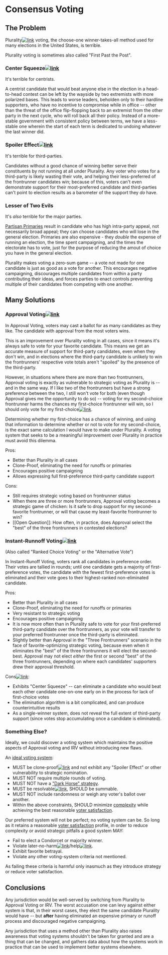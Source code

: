 # Consensus Voting

## The Problem

Plurality[![link](/link.png)](https://en.wikipedia.org/wiki/Plurality_voting) voting, the choose-one winner-takes-all method used for many elections in the United States, is terrible.

Plurality voting is sometimes also called "First Past the Post".

### Center Squeeze[![link](/link.png)](https://electology.org/center-squeeze-effect)

It's terrible for centrists.

A centrist candidate that would beat anyone else in the election in a head-to-head contest can be left by the wayside by two extremists with more polarized bases. This leads to worse leaders, beholden only to their hardline supporters, who have no incentive to compromise while in office -- other than the threat of the office flip-flopping back to an extremist from the other party in the next cycle, who will roll back all their policy. Instead of a more-stable government with consistent policy between terms, we have a less-stable one wherein the start of each term is dedicated to undoing whatever the last winner did.

### Spoiler Effect[![link](/link.png)](https://electology.org/spoiler-effect)

It's terrible for third-parties.

Candidates without a good chance of winning better serve their constituents by not running at all under Plurality. Any voter who votes for a third-party is likely wasting their vote, and helping their less-preferred of the frontrunner candidates win; because of this, voters can't even demonstrate support for their most-preferred candidate and third-parties can't point to election results as a barometer of the support they *do* have.

### Lesser of Two Evils

It's *also* terrible for the major parties.

[Partisan Primaries](partisan-primaries) result in candidate who has high intra-party appeal, not necessarily broad appeal; they can choose candidates who will lose in the general election. Primaries are also expensive - they *double* the expense of running an election, the time spent campaigning, and the times the electorate has to vote, just for the purpose of reducing the amout of choice you have in the general election.

Plurality makes voting a zero-sum game -- a vote not made for one candidate is just as good as a vote for another. This encourages negative campaigning, discourages multiple candidates from within a party contributing their ideas, and forces parties to enact controls preventing multiple of their candidates from competing with one another.

## Many Solutions

### Approval Voting[![link](/link.png)](https://electology.org/approval-voting)

In Approval Voting, voters may cast a ballot for as many candidates as they like. The candidate with approval from the most voters wins.

This is an improvement over Plurality voting in all cases, since it means it's always safe to vote for your favorite candidate. This means we get an accurate measure of support for third-party candidates, even when they don't win, and in elections where the third-party candidate is unlikely to win the frontrunners' respective vote totals aren't "spoiled" by the presence of the third-party.

However, in situations where there are more than two frontrunners, Approval voting is exactly as vulnerable to strategic voting as Plurality is -- and in the same way. If I like two of the frontrunners but have a strong preference between the two, I still won't vote for both (even though Approval gives me the opportunity to do so) -- voting for my second-choice frontrunner harms the chances my first-choice frontrunner will win, so I should only vote for my first-choice[![link](/link.png)](https://electology.org/approval-voting-tactics).

Determining whether my first-choice has a chance of winning, and using that information to determine whether or not to vote for my second-choice, is the exact same calculation I would have to make under Plurality. A voting system that seeks to be a meaningful improvement over Plurality in practice must avoid this dilemma.

Pros:
* Better than Plurality in all cases
* Clone-Proof, eliminating the need for runoffs or primaries
* Encourages positive campaigning
* Allows expressing full first-preference third-party candidate support

Cons:
* Still requires strategic voting based on frontrunner status
* When there are three or more frontrunners, Approval voting becomes a strategic game of chicken: Is it safe to drop support for my second-favorite frontrunner, or will that cause my least-favorite frontrunner to win?
* [[Open Question]]: How often, in practice, does Approval select the "best" of the three frontrunners in contested elections?

### Instant-Runnoff Voting[![link](/link.png)](https://www.fairvote.org/rcv)

(Also called "Ranked Choice Voting" or the "Alternative Vote")

In Instant-Runoff Voting, voters rank all candidates in preference order. Their votes are tallied in rounds; until one candidate gets a majority of first-preference votes, the candidate with the fewest first-preference votes is eliminated and their vote goes to their highest-ranked non-eliminated candidate.

Pros:
* Better than Plurality in all cases
* Clone-Proof, eliminating the need for runoffs or primaries
* Very resistant to strategic voting
* Encourages positive campaigning
* It is now more often than in Plurality safe to vote for your first-preferred third-party candidate over the frontrunners, as your vote will transfer to your preferred frontrunner once the third-party is eliminated.
* Slightly better than Approval in the "Three Frontrunners" scenario in the face of favorite-optimizing strategic voting, because even when it eliminates the "best" of the three frontrunners it will elect the second-best. Approval may not elect *either* the first or second "best" of the three frontrunners, depending on where each candidates' supporters drew their approval threshold.

Cons[![link](/link.png)](https://d3n8a8pro7vhmx.cloudfront.net/fairvote/pages/2298/attachments/original/1449512865/ApprovalVotingJuly2011.pdf):
* Exhibits "Center Squeeze" -- can eliminate a candidate who would beat each other candidate one-on-one early on in the process for lack of first-choice votes
* The elimination algorithm is a bit complicated, and can produce counterintuitive results
* As a single-winner system, does not reveal the full extent of third-party support (since votes stop accumulating once a candidate is eliminated).

### Something Else?

Ideally, we could discover a voting system which maintains the positive aspects of Approval voting and IRV without introducing new flaws.

An [ideal voting system](evaluation-philosophy):
* MUST be clone-proof[![link](/link.png)](https://en.wikipedia.org/wiki/Clone_independence) and not exhibit any "Spoiler Effect" or other vulnerability to strategic nomination.
* MUST NOT require multiple rounds of voting.
* MUST NOT have a ["Dark Horse" strategy](dark-horse).
* MUST be resolvable[![link](/link.png)](https://en.wikipedia.org/wiki/Resolvability_criterion), SHOULD be summable.
* MUST NOT include randomness or weigh any voter's ballot over another.
* Within the above constraints, SHOULD minimize [complexity](complexity) while achieving the best reasonable [voter satisfaction](voter-satifaction).

Our preferred system will not be perfect; no voting system can be. So long as it retains a reasonable [voter satisfaction](voter-satifaction) profile, in order to reduce complexity or avoid strategic pitfalls a good system MAY:

* Fail to elect a Condorcet or majority winner.
* Violate later-no-harm[![link](/link.png)](https://en.wikipedia.org/wiki/Later-no-harm_criterion)/help[![link](/link.png)](https://en.wikipedia.org/wiki/Later-no-help_criterion).
* Exhibit favorite betrayal.
* Violate any other voting-system criteria not mentioned.

As failing these criteria is harmful only inasmuch as they introduce strategy or reduce voter satisfaction. 

## Conclusions

Any jurisdiction would be well-served by switching from Plurality to Approval Voting or IRV. The worst accusation one can levy against either system is that, in their worst cases, they elect the same candidate Plurality would have -- but **after** having eliminated an expensive primary or runoff process and discouraged negative campaigning.

Any jurisdiction that uses a method other than Plurality also raises awareness that voting systems shouldn't be taken for granted and are a thing that can be changed, and gathers data about how the systems work in practice that can be used to implement better systems elsewhere.